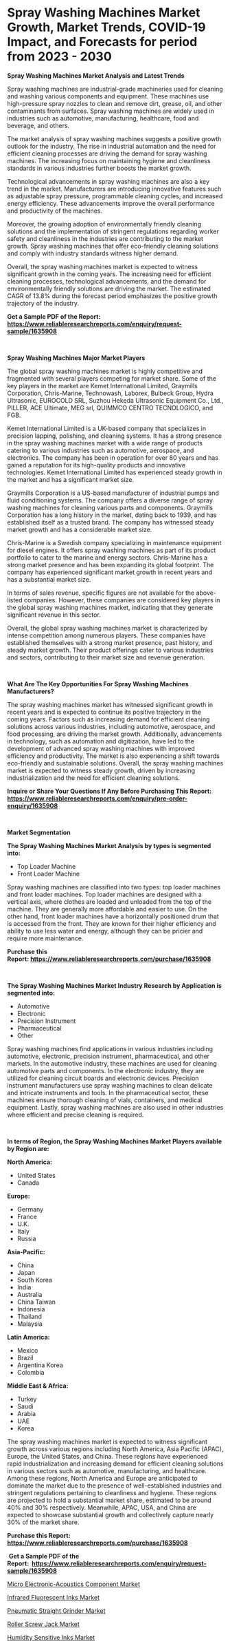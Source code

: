 <p><h1>Spray Washing Machines Market Growth, Market Trends, COVID-19 Impact, and Forecasts for period from 2023 - 2030</h1></p><p><strong>Spray Washing Machines Market Analysis and Latest Trends</strong></p>
<p><p>Spray washing machines are industrial-grade machineries used for cleaning and washing various components and equipment. These machines use high-pressure spray nozzles to clean and remove dirt, grease, oil, and other contaminants from surfaces. Spray washing machines are widely used in industries such as automotive, manufacturing, healthcare, food and beverage, and others.</p><p>The market analysis of spray washing machines suggests a positive growth outlook for the industry. The rise in industrial automation and the need for efficient cleaning processes are driving the demand for spray washing machines. The increasing focus on maintaining hygiene and cleanliness standards in various industries further boosts the market growth.</p><p>Technological advancements in spray washing machines are also a key trend in the market. Manufacturers are introducing innovative features such as adjustable spray pressure, programmable cleaning cycles, and increased energy efficiency. These advancements improve the overall performance and productivity of the machines.</p><p>Moreover, the growing adoption of environmentally friendly cleaning solutions and the implementation of stringent regulations regarding worker safety and cleanliness in the industries are contributing to the market growth. Spray washing machines that offer eco-friendly cleaning solutions and comply with industry standards witness higher demand.</p><p>Overall, the spray washing machines market is expected to witness significant growth in the coming years. The increasing need for efficient cleaning processes, technological advancements, and the demand for environmentally friendly solutions are driving the market. The estimated CAGR of 13.8% during the forecast period emphasizes the positive growth trajectory of the industry.</p></p>
<p><strong>Get a Sample PDF of the Report:&nbsp; <a href="https://www.reliableresearchreports.com/enquiry/request-sample/1635908">https://www.reliableresearchreports.com/enquiry/request-sample/1635908</a></strong></p>
<p>&nbsp;</p>
<p><strong>Spray Washing Machines Major Market Players</strong></p>
<p><p>The global spray washing machines market is highly competitive and fragmented with several players competing for market share. Some of the key players in the market are Kemet International Limited, Graymills Corporation, Chris-Marine, Technowash, Laborex, Bulbeck Group, Hydra Ultrasonic, EUROCOLD SRL, Suzhou Hekeda Ultrasonic Equipment Co., Ltd., PILLER, ACE Ultimate, MEG srl, QUIMMCO CENTRO TECNOLOGICO, and FGB.</p><p>Kemet International Limited is a UK-based company that specializes in precision lapping, polishing, and cleaning systems. It has a strong presence in the spray washing machines market with a wide range of products catering to various industries such as automotive, aerospace, and electronics. The company has been in operation for over 80 years and has gained a reputation for its high-quality products and innovative technologies. Kemet International Limited has experienced steady growth in the market and has a significant market size.</p><p>Graymills Corporation is a US-based manufacturer of industrial pumps and fluid conditioning systems. The company offers a diverse range of spray washing machines for cleaning various parts and components. Graymills Corporation has a long history in the market, dating back to 1939, and has established itself as a trusted brand. The company has witnessed steady market growth and has a considerable market size.</p><p>Chris-Marine is a Swedish company specializing in maintenance equipment for diesel engines. It offers spray washing machines as part of its product portfolio to cater to the marine and energy sectors. Chris-Marine has a strong market presence and has been expanding its global footprint. The company has experienced significant market growth in recent years and has a substantial market size.</p><p>In terms of sales revenue, specific figures are not available for the above-listed companies. However, these companies are considered key players in the global spray washing machines market, indicating that they generate significant revenue in this sector.</p><p>Overall, the global spray washing machines market is characterized by intense competition among numerous players. These companies have established themselves with a strong market presence, past history, and steady market growth. Their product offerings cater to various industries and sectors, contributing to their market size and revenue generation.</p></p>
<p>&nbsp;</p>
<p><strong>What Are The Key Opportunities For Spray Washing Machines Manufacturers?</strong></p>
<p><p>The spray washing machines market has witnessed significant growth in recent years and is expected to continue its positive trajectory in the coming years. Factors such as increasing demand for efficient cleaning solutions across various industries, including automotive, aerospace, and food processing, are driving the market growth. Additionally, advancements in technology, such as automation and digitization, have led to the development of advanced spray washing machines with improved efficiency and productivity. The market is also experiencing a shift towards eco-friendly and sustainable solutions. Overall, the spray washing machines market is expected to witness steady growth, driven by increasing industrialization and the need for efficient cleaning solutions.</p></p>
<p><strong>Inquire or Share Your Questions If Any Before Purchasing This Report: <a href="https://www.reliableresearchreports.com/enquiry/pre-order-enquiry/1635908">https://www.reliableresearchreports.com/enquiry/pre-order-enquiry/1635908</a></strong></p>
<p>&nbsp;</p>
<p><strong>Market Segmentation</strong></p>
<p><strong>The Spray Washing Machines Market Analysis by types is segmented into:</strong></p>
<p><ul><li>Top Loader Machine</li><li>Front Loader Machine</li></ul></p>
<p><p>Spray washing machines are classified into two types: top loader machines and front loader machines. Top loader machines are designed with a vertical axis, where clothes are loaded and unloaded from the top of the machine. They are generally more affordable and easier to use. On the other hand, front loader machines have a horizontally positioned drum that is accessed from the front. They are known for their higher efficiency and ability to use less water and energy, although they can be pricier and require more maintenance.</p></p>
<p><strong>Purchase this Report:&nbsp;<a href="https://www.reliableresearchreports.com/purchase/1635908">https://www.reliableresearchreports.com/purchase/1635908</a></strong></p>
<p>&nbsp;</p>
<p><strong>The Spray Washing Machines Market Industry Research by Application is segmented into:</strong></p>
<p><ul><li>Automotive</li><li>Electronic</li><li>Precision Instrument</li><li>Pharmaceutical</li><li>Other</li></ul></p>
<p><p>Spray washing machines find applications in various industries including automotive, electronic, precision instrument, pharmaceutical, and other markets. In the automotive industry, these machines are used for cleaning automotive parts and components. In the electronic industry, they are utilized for cleaning circuit boards and electronic devices. Precision instrument manufacturers use spray washing machines to clean delicate and intricate instruments and tools. In the pharmaceutical sector, these machines ensure thorough cleaning of vials, containers, and medical equipment. Lastly, spray washing machines are also used in other industries where efficient and precise cleaning is required.</p></p>
<p>&nbsp;</p>
<p><strong>In terms of Region, the Spray Washing Machines Market Players available by Region are:</strong></p>
<p>
    <p> <strong> North America: </strong>
        <ul>
            <li>United States</li>
            <li>Canada</li>
        </ul>
        </p> 
    <p> <strong> Europe: </strong>
        <ul>
            <li>Germany</li>
            <li>France</li>
            <li>U.K.</li>
            <li>Italy</li>
            <li>Russia</li>
        </ul>
        </p> 
    <p> <strong> Asia-Pacific: </strong>
        <ul>
            <li>China</li>
            <li>Japan</li>
            <li>South Korea</li>
            <li>India</li>
            <li>Australia</li>
            <li>China Taiwan</li>
            <li>Indonesia</li>
            <li>Thailand</li>
            <li>Malaysia</li>
        </ul>
        </p> 
    <p> <strong> Latin America: </strong>
        <ul>
            <li>Mexico</li>
            <li>Brazil</li>
            <li>Argentina Korea</li>
            <li>Colombia</li>
        </ul>
        </p> 
    <p> <strong> Middle East & Africa: </strong>
        <ul>
            <li>Turkey</li>
            <li>Saudi</li>
            <li>Arabia</li>
            <li>UAE</li>
            <li>Korea</li>
        </ul>
    </p>
    </p>
<p><p>The spray washing machines market is expected to witness significant growth across various regions including North America, Asia Pacific (APAC), Europe, the United States, and China. These regions have experienced rapid industrialization and increasing demand for efficient cleaning solutions in various sectors such as automotive, manufacturing, and healthcare. Among these regions, North America and Europe are anticipated to dominate the market due to the presence of well-established industries and stringent regulations pertaining to cleanliness and hygiene. These regions are projected to hold a substantial market share, estimated to be around 40% and 30% respectively. Meanwhile, APAC, USA, and China are expected to showcase substantial growth and collectively capture nearly 30% of the market share.</p></p>
<p><strong>Purchase this Report: <a href="https://www.reliableresearchreports.com/purchase/1635908">https://www.reliableresearchreports.com/purchase/1635908</a></strong></p>
<p>&nbsp;<strong>Get a Sample PDF of the Report:&nbsp;&nbsp;<a href="https://www.reliableresearchreports.com/enquiry/request-sample/1635908">https://www.reliableresearchreports.com/enquiry/request-sample/1635908</a></strong></p>
<p><strong></strong></p>
<p><p><a href="https://www.linkedin.com/pulse/micro-electronic-acoustics-component-market-size-share-eemic/">Micro Electronic-Acoustics Component Market</a></p><p><a href="https://www.linkedin.com/pulse/infrared-fluorescent-inks-market-size-growth-forecast-from-osxoe/">Infrared Fluorescent Inks Market</a></p><p><a href="https://medium.com/@jaydonhyatt2023/pneumatic-straight-grinder-market-size-growth-forecast-2023-2030-e2b9c335fda9">Pneumatic Straight Grinder Market</a></p><p><a href="https://medium.com/@coltruecker/roller-screw-jack-market-size-growth-forecast-2023-2030-0adde337dd46">Roller Screw Jack Market</a></p><p><a href="https://www.linkedin.com/pulse/humidity-sensitive-inks-market-research-report-provides-thorough-krjge/">Humidity Sensitive Inks Market</a></p></p>